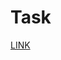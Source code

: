# Task

[LINK](https://personal.onlyoffice.com/products/files/doceditor?fileid=4391446&doc=bktjcm5BTWZwMFlLYS8wbGdWdE5LTGJWU0lJcXFjQU54Z2ZMZE5TQXg3cz0_NDM5MTQ0Ng)
